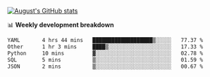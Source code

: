 
[![August's GitHub stats](https://github-readme-stats.vercel.app/api?username=zou-weidong&show_icons=true&theme=radical)](https://github.com/zou-weidong)


📊 **Weekly development breakdown**
<!--START_SECTION:waka-->

```txt
YAML       4 hrs 44 mins   ███████████████████▒░░░░░   77.37 %
Other      1 hr 3 mins     ████▒░░░░░░░░░░░░░░░░░░░░   17.33 %
Python     10 mins         ▓░░░░░░░░░░░░░░░░░░░░░░░░   02.78 %
SQL        5 mins          ▒░░░░░░░░░░░░░░░░░░░░░░░░   01.59 %
JSON       2 mins          ▒░░░░░░░░░░░░░░░░░░░░░░░░   00.67 %
```

<!--END_SECTION:waka-->
